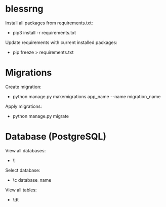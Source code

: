 # blessrng

Install all packages from requirements.txt:
- pip3 install -r requirements.txt

Update requirements with current installed packages:
- pip freeze > requirements.txt

# Migrations 
Create migration:
- python manage.py makemigrations app_name --name migration_name

Apply migrations:
- python manage.py migrate

# Database (PostgreSQL)
View all databases:
- \l

Select database:
- \c database_name

View all tables:
- \dt
